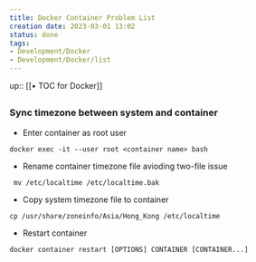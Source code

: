 ```yaml
---
title: Docker Container Problem List
creation date: 2023-03-01 13:02 
status: done
tags: 
- Development/Docker
- Development/Docker/list
---
```

up:: [[• TOC for Docker]]
## 

### Sync timezone between system and container

- Enter container as root user

```shell
docker exec -it --user root <container name> bash
```

- Rename container timezone file avioding two-file issue

```shell
 mv /etc/localtime /etc/localtime.bak
```

- Copy system timezone file to container

```shell
cp /usr/share/zoneinfo/Asia/Hong_Kong /etc/localtime
```

- Restart container

```shell
docker container restart [OPTIONS] CONTAINER [CONTAINER...]
```